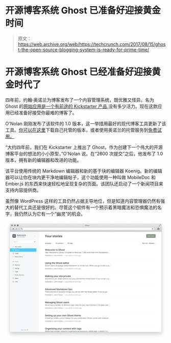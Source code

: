 # 开源博客系统 Ghost 已准备好迎接黄金时间 

> 原文：<https://web.archive.org/web/https://techcrunch.com/2017/08/15/ghost-the-open-source-blogging-system-is-ready-for-prime-time/>

# 开源博客系统 Ghost 已经准备好迎接黄金时代了

四年前，约翰·奥诺兰为博客发布了一个内容管理系统，既优雅又怪异。名为 Ghost 的[原始应用是一个有前途的 Kickstarter 产品](https://web.archive.org/web/20221227211618/https://techcrunch.com/2013/05/07/ghost-will-take-your-boring-blog-to-the-next-astral-plane/),没有多少活力。现在这款应用已经准备好接受你最难的博客了。

O'Nolan 刚刚发布了该软件的 1.0 版本，这一举措用最好的现代博客工具更新了该工具。[你可以在这里](https://web.archive.org/web/20221227211618/https://blog.ghost.org/1-0/?ref=producthunt)下载自己托管的版本，或者使用奥诺兰的托管服务到[免费试用。](https://web.archive.org/web/20221227211618/https://ghost.org/pricing)

“大约四年前，我们在 Kickstarter 上推出了 Ghost，作为创建下一个伟大的开源博客平台的想法的小小原型，”O'Nolan 说。在“2600 次提交”之后，他发布了 1.0 版本，拥有新的编辑器和改进的功能。

该平台使用传统的 Markdown 编辑器和新的基于块的编辑器 Koenig。新的编辑器可以让你在块内更干净地编辑帖子，这个功能使用一种叫做 MobileDoc 和 Ember.js 的东西来快速轻松地呈现复杂的页面。该团队还启动了一个新闻项目来支持内容提供商。

虽然像 WordPress 这样的工具仍然占据主导地位，但是知道内容管理器仍然有强大的替代工具还是很好的。尽管这个软件有一个预示着黑暗魔法和恐惧魔法的名字，我仍然认为它有一个“幽灵”的机会。

![](img/78888b26e7b06a234c9f7af5afbd34bf.png)